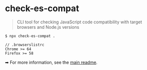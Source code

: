 # check-es-compat

> CLI tool for checking JavaScript code compatibility with target browsers and Node.js versions

```bash
$ npx check-es-compat .
```

```
// .browserslistrc
Chrome >= 64
Firefox >= 58
```

<!--- Absolute link, in order to work from NPM website --->

➡ For more information, see the [main readme](https://github.com/robatwilliams/es-compat#readme).
